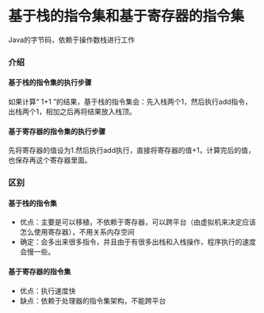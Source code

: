 # 基于栈的指令集和基于寄存器的指令集

Java的字节码，依赖于操作数栈进行工作

### 介绍

#### 基于栈的指令集的执行步骤

如果计算“ 1+1 ”的结果，基于栈的指令集会：先入栈两个1，然后执行add指令，出栈两个1，相加之后再将结果放入栈顶。

#### 基于寄存器的指令集的执行步骤

先将寄存器的值设为1.然后执行add执行，直接将寄存器的值+1，计算完后的值，也保存再这个寄存器里面。



### 区别

#### 基于栈的指令集

* 优点：主要是可以移植，不依赖于寄存器，可以跨平台（由虚拟机来决定应该怎么使用寄存器），不用关系内存空间
* 确定：会多出来很多指令，并且由于有很多出栈和入栈操作，程序执行的速度会慢一些。

#### 基于寄存器的指令集

* 优点：执行速度快
* 缺点：依赖于处理器的指令集架构，不能跨平台



